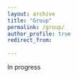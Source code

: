 ```yaml
---
layout: archive
title: "Group"
permalink: /group/
author_profile: true
redirect_from:
  
---
```

In progress
